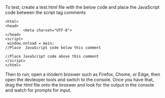 To test, create a test.html file with the below code and place the JavaScript code between the script tag comments
```
<html>
<head>
        <meta charset="UTF-8"> 
</head>
<script>
 window.onload = main;
//Place  JavaScript code below this comment

//Place JavaScript code above this comment
</script>
</html>
```

Then to run, open a modern broswer such as Firefox, Chome, or Edge, then open the devleoper tools and switch to the console. Once you have that, drag the html file onto the broswer and look for the output in the console and watch for prompts for input.  
